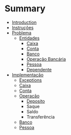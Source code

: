 # Summary

* [Introduction](README.md)
* [Instruções](doc/instrucoes.md)
* [Problema](doc/problema.md)
  * [Entidades](doc/problema/entidades.md)
    * [Caixa](doc/problema/entidades/caixa.md)
    * [Conta](doc/problema/entidades/conta.md)
    * [Banco](doc/problema/entidades/banco.md)
    * [Operação Bancária](doc/problema/entidades/operacao-bancaria.md)
    * [Pessoa](doc/problema/entidades/pessoa.md)
    * [Dependente](doc/problema/entidades/dependente.md)
* [Implementação](doc/implementacao.md)
  * [Exceptions](doc/implementacao/exceptions.md)
  * [Caixa](doc/implementacao/caixa.md)
  * [Conta](doc/implementacao/conta.md)
  * [Operação](doc/implementacao/operacao.md)
    * [Deposito](doc/implementacao/operacao/deposito.md)
    * Saque
    * Saldo
    * Transferência
  * [Banco](doc/implementacao/banco.md)
  * [Pessoa](doc/implementacao/pessoa.md)

